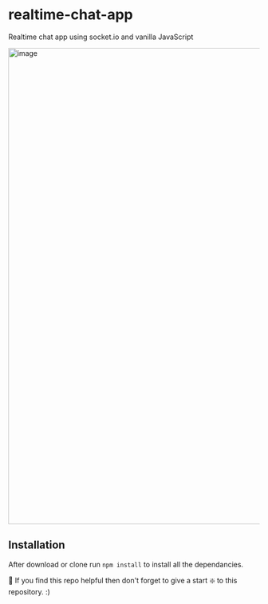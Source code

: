 # realtime-chat-app
Realtime chat app using socket.io and vanilla JavaScript

<img width="955" alt="image" src="https://user-images.githubusercontent.com/89141709/223484663-29120596-8c5c-42df-8485-a2292d465fb1.png">


## Installation 
After download or clone run `npm install` to install all the dependancies.

🙏 If you find this repo helpful then don't forget to give a start ❇️ to this repository. :)
